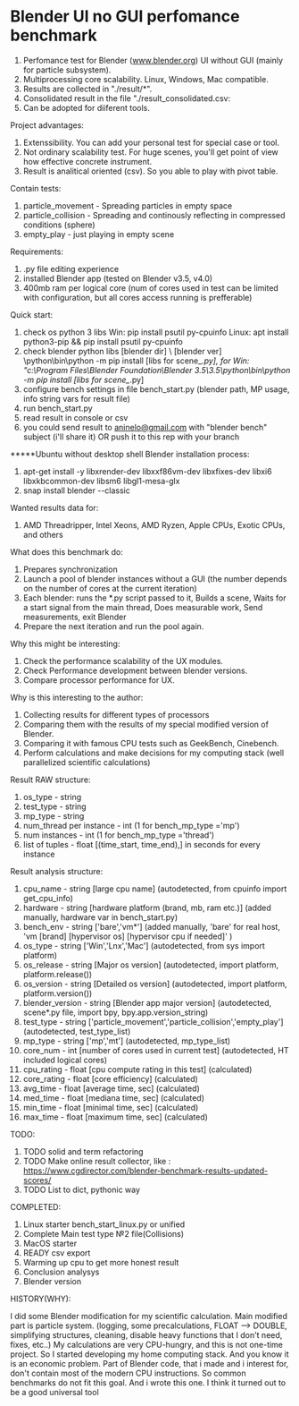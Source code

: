 # Blender UI no GUI perfomance benchmark
1. Perfomance test for Blender (www.blender.org) UI without GUI (mainly for particle subsystem).
2. Multiprocessing core scalability. Linux, Windows, Mac compatible.
3. Results are collected in "./result/*".
4. Consolidated result in the file "./result_consolidated.csv:
5. Can be adopted for diiferent tools.

Project advantages:
1. Extenssibility. You can add your personal test for special case or tool.
2. Not ordinary scalability test. For huge scenes, you'll get point of view how effective concrete instrument.
3. Result is analitical oriented (csv). So you able to play with pivot table.

Contain tests:
1. particle_movement    - Spreading particles in empty space
2. particle_collision   - Spreading and continously reflecting in compressed conditions (sphere)
3. empty_play           - just playing in empty scene

Requirements:
1. .py file editing experience
2. installed Blender app (tested on Blender v3.5, v4.0)
3. 400mb ram per logical core (num of cores used in test can be limited with configuration, but all cores access running is prefferable)

Quick start:
1. check os python 3 libs
   Win: pip install psutil py-cpuinfo
   Linux: apt install python3-pip && pip install psutil py-cpuinfo
2. check blender python libs
   [blender dir] \ [blender ver] \python\bin\python -m pip install [libs for scene_*.py],
   for Win: "c:\Program Files\Blender Foundation\Blender 3.5\3.5\python\bin\python -m pip install [libs for scene_*.py]
3. configure bench settings in file bench_start.py (blender path, MP usage, info string vars for result file)
4. run bench_start.py
5. read result in console or csv
6. you could send result to aninelo@gmail.com with "blender bench" subject (i'll share it) OR push it to this rep with your branch

*****Ubuntu without desktop shell Blender installation  process:
1. apt-get install -y libxrender-dev libxxf86vm-dev libxfixes-dev libxi6 libxkbcommon-dev libsm6 libgl1-mesa-glx 
2. snap install blender --classic

Wanted results data for:
1. AMD Threadripper, Intel Xeons, AMD Ryzen, Apple CPUs, Exotic CPUs, and others


What does this benchmark do:
1. Prepares synchronization
2. Launch a pool of blender instances without a GUI (the number depends on the number of cores at the current iteration)
3. Each blender:
    runs the *.py script passed to it,
        Builds a scene,
        Waits for a start signal from the main thread,
        Does measurable work,
        Send measurements,
    exit Blender
4. Prepare the next iteration and run the pool again.

Why this might be interesting:
1. Check the performance scalability of the UX modules.
2. Check Performance development between blender versions. 
3. Compare processor performance for UX.

Why is this interesting to the author:
1. Collecting results for different types of processors
2. Comparing them with the results of my special modified version of Blender.
3. Comparing it with famous CPU tests such as GeekBench, Cinebench.
4. Perform calculations and make decisions for my computing stack (well parallelized scientific calculations)


Result RAW structure:
1. os_type                  - string
2. test_type                - string
3. mp_type                  - string
4. num_thread per instance  - int (1 for bench_mp_type ='mp')
5. num instances            - int (1 for bench_mp_type ='thread')
6. list of tuples           - float [(time_start, time_end),] in seconds for every instance

Result analysis structure:
1. cpu_name     - string [large cpu name]                           (autodetected, from cpuinfo import get_cpu_info)
2. hardware     - string [hardware platform (brand, mb, ram etc.)]  (added manually, hardware var in bench_start.py)
3. bench_env    - string ['bare','vm*']                             (added manually, 'bare' for real host, 'vm [brand] [hypervisor os] [hypervisor cpu if needed]' )
4. os_type      - string ['Win','Lnx','Mac']                        (autodetected, from sys import platform)
5. os_release   - string [Major os version]                         (autodetected, import platform, platform.release())
6. os_version   - string [Detailed os version]                      (autodetected, import platform, platform.version())
7. blender_version - string [Blender app major version]             (autodetected, scene*.py file, import bpy, bpy.app.version_string)
8. test_type    - string ['particle_movement','particle_collision','empty_play'] (autodetected, test_type_list)
4. mp_type      - string ['mp','mt']                                (autodetected, mp_type_list)
5. core_num     - int    [number of cores used in current test]     (autodetected, HT included logical cores)
6. cpu_rating   - float  [cpu compute rating in this test]          (calculated)
7. core_rating  - float  [core efficiency]                          (calculated)
8. avg_time     - float  [average time, sec]                        (calculated)
9. med_time     - float  [mediana time, sec]                        (calculated)
10. min_time    - float  [minimal time, sec]                        (calculated)
11. max_time    - float  [maximum time, sec]                        (calculated)


TODO:
1. TODO solid and term refactoring
2. TODO Make online result collector, like : https://www.cgdirector.com/blender-benchmark-results-updated-scores/
3. TODO List to dict, pythonic way
 
COMPLETED:
1. Linux starter bench_start_linux.py or unified
2. Complete Main test type №2 file(Collisions)
3. MacOS starter
4. READY csv export
5. Warming up cpu to get more honest result
6. Conclusion analysys
7. Blender version

HISTORY(WHY):

I did some Blender modification for my scientific calculation.
Main modified part is particle system.
(logging, some precalculations, FLOAT --> DOUBLE, simplifying structures, cleaning, disable heavy functions that I don't need, fixes, etc..)
My calculations are very CPU-hungry, and this is not one-time project.
So I started developing my home computing stack.
And you know it is an economic problem.
Part of Blender code, that i made and i interest for, don't contain most of the modern CPU instructions. So common benchmarks do not fit this goal.
And i wrote this one. 
I think it turned out to be a good universal tool

